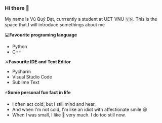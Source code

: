 ### Hi there 👋

My name is Vũ Quý Đạt, currrently a student at UET-VNU 🇻🇳.
This is the space that I will introduce somethings about me

💻**Favourite programing language**
- Python
- C++

⚔️**Favourite IDE and Text Editor**
- Pycharm
- Visual Studio Code
- Sublime Text

⚡**Some personal fun fact in life**
- I often act cold, but I still mind and hear.
- And when I'm not cold, I'm like an idiot with affectionate smile 😃
- When I was small, I like 🎨 very much. I do too still now.

